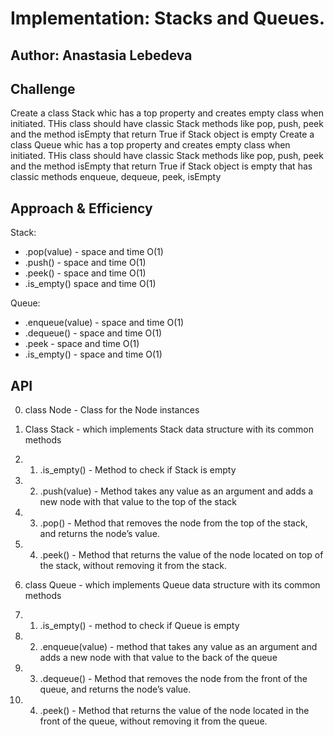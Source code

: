 # Implementation: Stacks and Queues.

## Author: Anastasia Lebedeva

## Challenge
Create a class Stack whic has a top property and creates empty class when initiated.
THis class should have classic Stack methods like pop, push, peek and the method isEmpty that return True if Stack object is empty
Create a class Queue whic has a top property and creates empty class when initiated.
THis class should have classic Stack methods like pop, push, peek and the method isEmpty that return True if Stack object is empty that has classic methods enqueue, dequeue, peek, isEmpty


## Approach & Efficiency
Stack:
*   .pop(value) - space and time O(1)
*   .push() - space and time O(1)
*   .peek() -  space and time O(1)
*   .is_empty()  space and time O(1)

Queue:
*   .enqueue(value) - space and time O(1)
*   .dequeue() - space and time O(1)
*   .peek - space and time O(1)
*   .is_empty() - space and time O(1)

## API

0. class Node - Class for the Node instances
1. Class Stack - which implements Stack data structure with its common methods
1. 1. .is_empty() - Method to check if Stack is empty
1. 2. .push(value) - Method takes any value as an argument and adds a new node with that value to the top of the stack
1. 3. .pop() - Method that removes the node from the top of the stack, and returns the node’s value.
1. 4. .peek() - Method that returns the value of the node located on top of the stack, without removing it from the stack.

2. class Queue - which implements Queue data structure with its common methods
2. 1. .is_empty() - method to check if Queue is empty
2. 2. .enqueue(value) - method that takes any value as an argument and adds a new node with that value to the back of the queue
2. 3. .dequeue() - Method that removes the node from the front of the queue, and returns the node’s value.
2. 4. .peek() - Method that returns the value of the node located in the front of the queue, without removing it from the queue.

